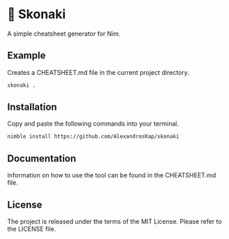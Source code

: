 # 📒 Skonaki

A simple cheatsheet generator for Nim.

## Example

Creates a CHEATSHEET.md file in the current project directory.

```sh
skonaki .
```

## Installation

Copy and paste the following commands into your terminal.

```sh
nimble install https://github.com/AlexandrosKap/skonaki
```

## Documentation

Information on how to use the tool can be found in the CHEATSHEET.md file.

## License

The project is released under the terms of the MIT License.
Please refer to the LICENSE file.
